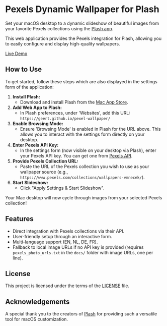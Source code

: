 # Pexels Dynamic Wallpaper for Plash

Set your macOS desktop to a dynamic slideshow of beautiful images from your favorite Pexels collections using the [Plash app](https://apps.apple.com/us/app/plash/id1494023538?mt=12).

This web application provides the Pexels integration for Plash, allowing you to easily configure and display high-quality wallpapers.

[Live Demo](https://geert.github.io/pexel-wallpaper/)

## How to Use

To get started, follow these steps which are also displayed in the settings form of the application:

1.  **Install Plash:**
    *   Download and install Plash from the [Mac App Store](https://apps.apple.com/us/app/plash/id1494023538?mt=12).
2.  **Add Web App to Plash:**
    *   In Plash preferences, under 'Websites', add this URL: `https://geert.github.io/pexel-wallpaper/`
3.  **Enable Browsing Mode:**
    *   Ensure 'Browsing Mode' is enabled in Plash for the URL above. This allows you to interact with the settings form directly on your desktop.
4.  **Enter Pexels API Key:**
    *   In the settings form (now visible on your desktop via Plash), enter your Pexels API key. You can get one from [Pexels API](https://www.pexels.com/api/key/).
5.  **Provide Pexels Collection URL:**
    *   Paste the URL of the Pexels collection you wish to use as your wallpaper source (e.g., `https://www.pexels.com/collections/wallpapers-vmnecek/`).
6.  **Start Slideshow:**
    *   Click "Apply Settings & Start Slideshow".

Your Mac desktop will now cycle through images from your selected Pexels collection!

## Features

*   Direct integration with Pexels collections via their API.
*   User-friendly setup through an interactive form.
*   Multi-language support (EN, NL, DE, FR).
*   Fallback to local image URLs if no API key is provided (requires `pexels_photo_urls.txt` in the `docs/` folder with image URLs, one per line).

## License

This project is licensed under the terms of the [LICENSE](LICENSE) file.

## Acknowledgements

A special thank you to the creators of [Plash](https://sindresorhus.com/plash) for providing such a versatile tool for macOS customization.
